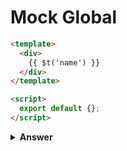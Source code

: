 # Mock Global

```html
<template>
  <div>
    {{ $t('name') }}
  </div>
</template>

<script>
  export default {};
</script>
```

<details><summary><b>Answer</b></summary>

```javascript
import { shallowMount } from "@vue/test-utils";
import Component from "./Component.vue";

const factory = () => {
  return shallowMount(Component, { mocks: { $t: jest.fn() }});
};

describe("Component.vue", () => {
  test('submit method should work', async () => {
    wrapper.vm.submit()
    expect(wrapper.emitted('submit')).toStrictEqual([['DATA']]);
  });
});
```

</details>

